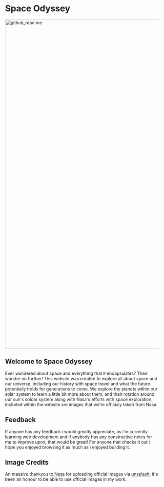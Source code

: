 # Space Odyssey 

<img width="1920" height="1080" alt="github_read me" src="https://github.com/user-attachments/assets/8f681bc5-f747-418a-9e09-f5b9693f4508" />

## Welcome to Space Odyssey

Ever wondered about space and everything that it encapsulates? Then wonder no further! This website was created to explore all about space and our universe, including our history with space travel and what the future potentially holds for generations to come. We explore the planets within our solar system to learn a little bit more about them, and their rotation around our sun's soldar system along with Nasa's efforts with space exploration, included within the website are images that we're officialy taken from Nasa.

## Feedback 

If anyone has any feedback i would greatly appreciate, as i'm currently learning web development and if anybody has any constructive notes for me to improve upon, that would be great! For anyone that checks it out i hope you enjoyed browsing it as much as i enjoyed building it.

## Image Credits 

An massive thankyou to [Nasa](https://unsplash.com/@nasa) for uploading official images via [unsplash](https://unsplash.com/), it's been an honour to be able to use official images in my work.
